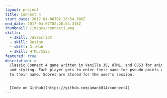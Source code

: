 ```yaml
---
layout: project
title: Connect 4
start_date: 2017-04-06T02:20:54.306Z
end_date: 2017-04-07T02:20:54.316Z
thumbnail: /images/connect1.png
skills:
  - skill: JavaScript
  - skill: Design
  - skill: GitHub
  - skill: HTML/CSS3
featured: true
description: >-
  Classic Connect 4 game written in Vanilla JS, HTML, and CSS3 for animations
  and styling. Each player gets to enter their name for pseudo-points assigned
  to their name. Scores are stored for the user's session.


  [Code on GitHub](https://github.com/amanb014/connect4)
---
```



